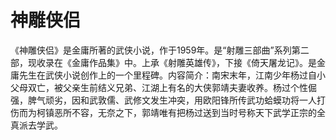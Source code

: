 # 神雕侠侣

《神雕侠侣》是金庸所著的武侠小说，作于1959年。是“射雕三部曲”系列第二部，现收录在《金庸作品集》中。上承《射雕英雄传》，下接《倚天屠龙记》。是金庸先生在武侠小说创作上的一个里程碑。内容简介：南宋末年，江南少年杨过自小父母双亡，被父亲生前结义兄弟、江湖上有名的大侠郭靖夫妻收养。杨过个性倔强，脾气顽劣，因和武敦儒、武修文发生冲突，用欧阳锋所传武功蛤蟆功将一人打伤而为柯镇恶所不容，无奈之下，郭靖唯有把杨过送到当时号称天下武学正宗的全真派去学武。